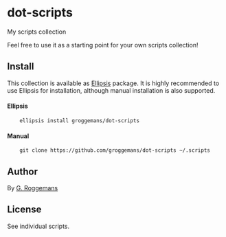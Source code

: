 # dot-scripts
My scripts collection

Feel free to use it as a starting point for your own scripts collection!

## Install
This collection is available as [Ellipsis][Ellipsis] package. It is highly
recommended to use Ellipsis for installation, although manual installation is
also supported.

#### Ellipsis
``` shell
    ellipsis install groggemans/dot-scripts
```

#### Manual
```shell
    git clone https://github.com/groggemans/dot-scripts ~/.scripts
```

## Author
By [G. Roggemans][groggemans]

## License
See individual scripts.

[Ellipsis]:             https://github.com/ellipsis/ellipsis
[groggemans]:           https://gitlab.com/groggemans

